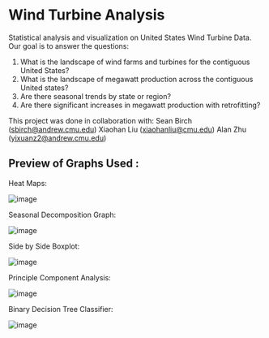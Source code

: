 # Wind Turbine Analysis

Statistical analysis and visualization on United States Wind Turbine Data. Our goal is to answer the questions:

1. What is the landscape of wind farms and turbines for the contiguous United States?
2. What is the landscape of megawatt production across the contiguous United states?
3. Are there seasonal trends by state or region?
4. Are there significant increases in megawatt production with retrofitting?

This project was done in collaboration with:
Sean Birch (sbirch@andrew.cmu.edu)
Xiaohan Liu (xiaohanliu@cmu.edu)
Alan Zhu (yixuanz2@andrew.cmu.edu)


## Preview of Graphs Used :

Heat Maps:

![image](https://user-images.githubusercontent.com/67389462/147395082-4772e905-3bcb-4ffd-ae53-c41f5d5b8696.png)

Seasonal Decomposition Graph:

![image](https://user-images.githubusercontent.com/67389462/147395091-4f265ce6-6a3d-4117-a707-b6c17f1b7432.png)

Side by Side Boxplot:

![image](https://user-images.githubusercontent.com/67389462/147395135-e1588bca-6490-4d32-bf0d-f749a802334c.png)

Principle Component Analysis:

![image](https://user-images.githubusercontent.com/67389462/147395115-8df461a3-5296-483d-8182-019dd41ee5a9.png)

Binary Decision Tree Classifier:

![image](https://user-images.githubusercontent.com/67389462/147395127-98388277-a02e-4289-8740-a3769b57a50d.png)


